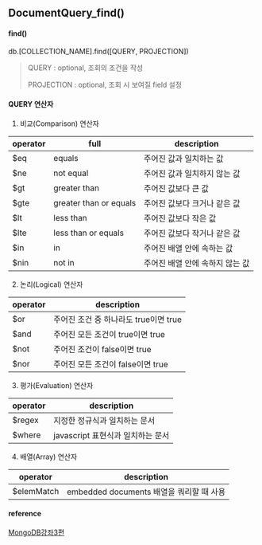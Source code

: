 ## DocumentQuery_find()

#### find()

db.[COLLECTION_NAME].find([QUERY, PROJECTION])

> QUERY : optional, 조회의 조건을 작성
>
> PROJECTION : optional, 조회 시 보여질 field 설정



#### QUERY 연산자

1. 비교(Comparison) 연산자

| operator | full                   | description                     |
| -------- | ---------------------- | ------------------------------- |
| $eq      | equals                 | 주어진 값과 일치하는 값         |
| $ne      | not equal              | 주어진 값과 일치하지 않는 값    |
| $gt      | greater than           | 주어진 값보다 큰 값             |
| $gte     | greater than or equals | 주어진 값보다 크거나 같은 값    |
| $lt      | less than              | 주어진 값보다 작은 값           |
| $lte     | less than or equals    | 주어진 값보다 작거나 같은 값    |
| $in      | in                     | 주어진 배열 안에 속하는 값      |
| $nin     | not in                 | 주어진 배열 안에 속하지 않는 값 |

2. 논리(Logical) 연산자

| operator | description                           |
| -------- | ------------------------------------- |
| $or      | 주어진 조건 중 하나라도 true이면 true |
| $and     | 주어진 모든 조건이 true이면 true      |
| $not     | 주어진 조건이 false이면 true          |
| $nor     | 주어진 모든 조건이 false이면 true     |

3. 평가(Evaluation) 연산자

| operator | description                       |
| -------- | --------------------------------- |
| $regex   | 지정한 정규식과 일치하는 문서     |
| $where   | javascript 표현식과 일치하는 문서 |

4. 배열(Array) 연산자

| operator   | description                              |
| ---------- | ---------------------------------------- |
| $elemMatch | embedded documents 배열을 쿼리할 때 사용 |



#### reference

[MongoDB강좌3편](https://velopert.com/479)

